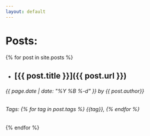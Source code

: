 ```yaml
---
layout: default
---
```


# Posts:

{% for post in site.posts %}
* ## [{{ post.title }}]({{ post.url }})
###### {{ page.date | date: "%Y %B %-d" }} by {{ post.author}}
###### Tags: {% for tag in post.tags %} {{tag}}, {% endfor %}

{% endfor %}